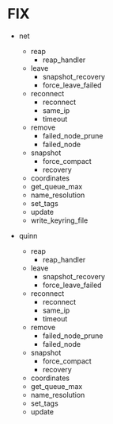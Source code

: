 # FIX

- net
  - reap
    - reap_handler
  - leave
    - snapshot_recovery
    - force_leave_failed
  - reconnect
    - reconnect
    - same_ip
    - timeout
  - remove
    - failed_node_prune
    - failed_node
  - snapshot
    - force_compact
    - recovery
  - coordinates
  - get_queue_max
  - name_resolution
  - set_tags
  - update
  - write_keyring_file

- quinn
  - reap
    - reap_handler
  - leave
    - snapshot_recovery
    - force_leave_failed
  - reconnect
    - reconnect
    - same_ip
    - timeout
  - remove
    - failed_node_prune
    - failed_node
  - snapshot
    - force_compact
    - recovery
  - coordinates
  - get_queue_max
  - name_resolution
  - set_tags
  - update
